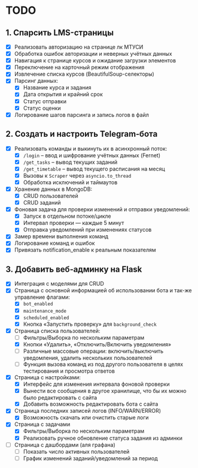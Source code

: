 # TODO

## 1. Спарсить LMS-страницы

- [x] Реализовать авторизацию на странице лк МТУСИ
- [x] Обработка ошибок авторизации и неверных учётных данных
- [x] Навигация к странице курсов и ожидание загрузки элементов
- [x] Переключение на карточный режим отображения
- [x] Извлечение списка курсов (BeautifulSoup-селекторы)
- [x] Парсинг данных:
  - [x] Название курса и задания
  - [x] Дата открытия и крайний срок
  - [x] Статус отправки
  - [x] Статус оценки
- [x] Логирование шагов парсинга и запись логов в файл

## 2. Создать и настроить Telegram‑бота

- [x] Реализовать команды и выкинуть их в асинхронный поток:
  - [x] `/login` – ввод и шифрование учётных данных (Fernet)
  - [x] `/get_tasks` – вывод текущих заданий
  - [x] `/get_timetable` – вывод текущего расписания на месяц
  - [x] Вызовы к `Scraper` через `asyncio.to_thread`
  - [x] Обработка исключений и таймаутов
- [x] Хранение данных в MongoDB:
  - [x] CRUD пользователей
  - [x] CRUD заданий
- [x] Фоновая задача для проверки изменений и отправки уведомлений:
  - [x] Запуск в отдельном потоке/цикле
  - [x] Интервал проверки — каждые 5 минут
  - [x] Отправка уведомлений при изменениях статусов
- [x] Замер времени выполнения команд
- [x] Логирование команд и ошибок
- [x] Привязать notification_enable к реальным показателям

## 3. Добавить веб‑админку на Flask

- [x] Интеграция с моделями для CRUD
- [x] Страница с основной информацией об использовании бота и так-же управление флагами:
  - [x] `bot_enabled`
  - [x] `maintenance_mode`
  - [x] `scheduled_enabled`
  - [x] Кнопка «Запустить проверку» для `background_check`
- [x] Страница списка пользователей:
  - [ ] Фильтры/Выборка по нескольким параметрам
  - [x] Кнопки «Удалить», «Отключить/Включить уведомления»
  - [ ] Различные массовые операции: включить/выключить уведомления, удалить нескольких пользователей
  - [ ] Функция вызова команд из под другого пользователя в целях тестирования и просмотра ответов
- [x] Страница с настройками:
  - [x] Интерфейс для изменения интервала фоновой проверки
  - [x] Вынести все сообщения в другое хранилище, что бы их можно было редактировать с сайта
  - [x] Добавить возможность редактировать бота с сайта
- [x] Страница последних записей логов (INFO/WARN/ERROR)
  - [x] Возможность скачать или очистить старые логи
- [x] Страница с задачами
  - [x] Фильтры/Выборка по нескольким параметрам
  - [x] Реализовать ручное обновление статуса задания из админки
- [ ] Страница с дашбордами (аля графана)
  - [ ] Показать число активных пользователей
  - [ ] График изменений заданий/уведомлений за период
